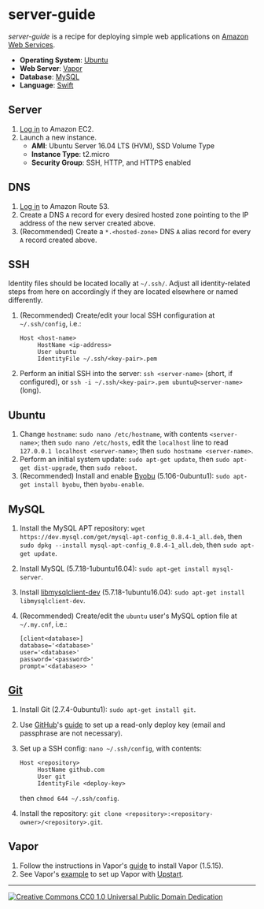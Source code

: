 # server-guide

*server-guide* is a recipe for deploying simple web applications on [Amazon Web Services](https://aws.amazon.com).
  * **Operating System**: [Ubuntu](https://www.ubuntu.com)
  * **Web Server**: [Vapor](https://vapor.codes)
  * **Database**: [MySQL](http://www.mysql.com)
  * **Language**: [Swift](https://swift.org)

## Server

1. [Log in](https://console.aws.amazon.com/ec2/home) to Amazon EC2.
2. Launch a new instance.
   * **AMI**: Ubuntu Server 16.04 LTS (HVM), SSD Volume Type
   * **Instance Type**: t2.micro
   * **Security Group**: SSH, HTTP, and HTTPS enabled

## DNS

1. [Log in](https://console.aws.amazon.com/route53/home) to Amazon Route 53.
2. Create a DNS `A` record for every desired hosted zone pointing to the IP address of the new server created above.
3. (Recommended) Create a `*.<hosted-zone>` DNS `A` alias record for every `A` record created above.

## SSH

Identity files should be located locally at `~/.ssh/`. Adjust all identity-related steps from here on accordingly if they are located elsewhere or named differently.

1. (Recommended) Create/edit your local SSH configuration at `~/.ssh/config`, i.e.:

   ```
   Host <host-name>
        HostName <ip-address>
        User ubuntu
        IdentityFile ~/.ssh/<key-pair>.pem
   ```
2. Perform an initial SSH into the server: `ssh <server-name>` (short, if configured), or `ssh -i ~/.ssh/<key-pair>.pem ubuntu@<server-name>` (long).

## Ubuntu

1. Change `hostname`: `sudo nano /etc/hostname`, with contents `<server-name>`; then `sudo nano /etc/hosts`, edit the `localhost` line to read `127.0.0.1 localhost <server-name>`; then `sudo hostname <server-name>`.
2. Perform an initial system update: `sudo apt-get update`, then `sudo apt-get dist-upgrade`, then `sudo reboot`.
3. (Recommended) Install and enable [Byobu](http://byobu.co/) (5.106-0ubuntu1): `sudo apt-get install byobu`, then `byobu-enable`.

## MySQL

1. Install the MySQL APT repository: `wget https://dev.mysql.com/get/mysql-apt-config_0.8.4-1_all.deb`, then `sudo dpkg --install mysql-apt-config_0.8.4-1_all.deb`, then `sudo apt-get update`.
2. Install MySQL (5.7.18-1ubuntu16.04): `sudo apt-get install mysql-server`.
3. Install [libmysqlclient-dev](http://packages.ubuntu.com/trusty/libmysqlclient-dev) (5.7.18-1ubuntu16.04): `sudo apt-get install libmysqlclient-dev`.
4. (Recommended) Create/edit the `ubuntu` user's MySQL option file at `~/.my.cnf`, i.e.:

   ```
   [client<database>]
   database='<database>'
   user='<database>'
   password='<password>'
   prompt='<database>> '
   ```

## [Git](http://git-scm.com/)

1. Install Git (2.7.4-0ubuntu1): `sudo apt-get install git`.
2. Use [GitHub](https://github.com)'s [guide](https://help.github.com/articles/managing-deploy-keys) to set up a read-only deploy key (email and passphrase are not necessary).
3. Set up a SSH config: `nano ~/.ssh/config`, with contents:

   ```
   Host <repository>
        HostName github.com
        User git
        IdentityFile <deploy-key>
   ```
   then `chmod 644 ~/.ssh/config`.
 4. Install the repository: `git clone <repository>:<repository-owner>/<repository>.git`.

## Vapor

1. Follow the instructions in Vapor's [guide](https://vapor.github.io/documentation/getting-started/install-swift-3-ubuntu.html) to install Vapor (1.5.15).
2. See Vapor's [example](https://github.com/vapor/example) to set up Vapor with [Upstart](http://upstart.ubuntu.com).

---

[![Creative Commons CC0 1.0 Universal Public Domain Dedication](http://mirrors.creativecommons.org/presskit/buttons/88x31/svg/cc-zero.svg)](https://creativecommons.org/publicdomain/zero/1.0/)
